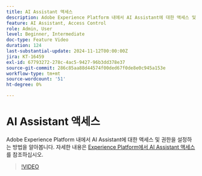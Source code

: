 ```yaml
---
title: AI Assistant 액세스
description: Adobe Experience Platform 내에서 AI Assistant에 대한 액세스 및 권한을 설정하는 방법을 알아봅니다.
feature: AI Assistant, Access Control
role: Admin, User
level: Beginner, Intermediate
doc-type: Feature Video
duration: 124
last-substantial-update: 2024-11-12T00:00:00Z
jira: KT-16459
exl-id: 67793272-278c-4ac5-9427-96b3dd378e37
source-git-commit: 286c85aa88d44574f00ded67f0de8e0c945a153e
workflow-type: tm+mt
source-wordcount: '51'
ht-degree: 0%

---
```


# AI Assistant 액세스

Adobe Experience Platform 내에서 AI Assistant에 대한 액세스 및 권한을 설정하는 방법을 알아봅니다. 자세한 내용은 [Experience Platform에서 AI Assistant 액세스](https://experienceleague.adobe.com/ko/docs/experience-platform/ai-assistant/access)를 참조하십시오.

>[!VIDEO](https://video.tv.adobe.com/v/3436470/?learn=on&enablevpops)
